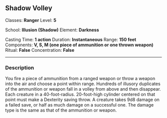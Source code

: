 ## Shadow Volley

Classes: **Ranger**
Level: **5**

School: **Illusion (Shadow)**
Element: **Darkness**

Casting Time: **1 action**
Duration: **Instantaneous**
Range: **150 feet**
Components: **V, S, M (one piece of ammunition or one thrown weapon)**
Ritual: **False**
Concentration: **False**

------

### Description

You fire a piece of ammunition from a ranged weapon or throw a weapon into the air and choose a point within range. Hundreds of illusory duplicates of the ammunition or weapon fall in a volley from above and then disappear. Each creature in a 40-foot-radius. 20-foot-high cylinder centered on that point must make a Dexterity saving throw. A creature takes 9d8 damage on a failed save, or half as much damage on a successful one. The damage type is the same as that of the ammunition or weapon.

